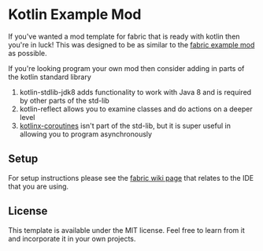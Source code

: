 # Kotlin Example Mod

If you've wanted a mod template for fabric that is ready with kotlin then you're in luck! This was designed to be as similar to the [fabric example mod](https://github.com/FabricMC/fabric-example-mod) as possible.

If you're looking program your own mod then consider adding in parts of the kotlin standard library

1. kotlin-stdlib-jdk8 adds functionality to work with Java 8 and is required by other parts of the std-lib
2. kotlin-reflect allows you to examine classes and do actions on a deeper level
3. [kotlinx-coroutines](https://github.com/Kotlin/kotlinx.coroutines) isn't part of the std-lib, but it is super useful in allowing you to program asynchronously

## Setup

For setup instructions please see the [fabric wiki page](https://fabricmc.net/wiki/tutorial:setup) that relates to the IDE that you are using.

## License

This template is available under the MIT license. Feel free to learn from it and incorporate it in your own projects.
